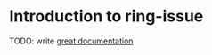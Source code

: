# Introduction to ring-issue

TODO: write [great documentation](http://jacobian.org/writing/what-to-write/)
